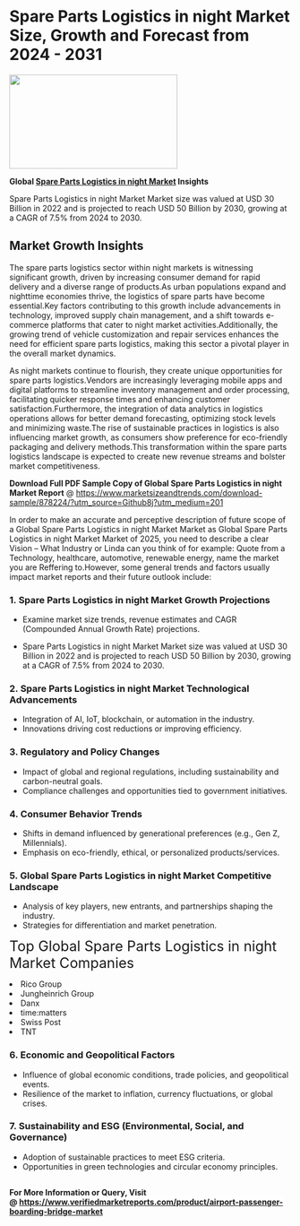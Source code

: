 <H1>Spare Parts Logistics in night Market Size, Growth and Forecast from 2024 - 2031</H1><img class="aligncenter size-medium wp-image-584254" src="https://thirdeyenews.in/wp-content/uploads/2024/09/Global-Market-Research-300x168.jpeg" alt="" width="300" height="168" /><p><strong>Global&nbsp;<a href="https://www.marketsizeandtrends.com/download-sample/878224/?utm_source=Github8j?utm_medium=201">Spare Parts Logistics in night Market</a> Insights</strong></p><p>Spare Parts Logistics in night Market Market size was valued at USD 30 Billion in 2022 and is projected to reach USD 50 Billion by 2030, growing at a CAGR of 7.5% from 2024 to 2030.</p><p><h2>Market Growth Insights</h2> <p>The spare parts logistics sector within night markets is witnessing significant growth, driven by increasing consumer demand for rapid delivery and a diverse range of products.As urban populations expand and nighttime economies thrive, the logistics of spare parts have become essential.Key factors contributing to this growth include advancements in technology, improved supply chain management, and a shift towards e-commerce platforms that cater to night market activities.Additionally, the growing trend of vehicle customization and repair services enhances the need for efficient spare parts logistics, making this sector a pivotal player in the overall market dynamics.</p> <p>As night markets continue to flourish, they create unique opportunities for spare parts logistics.Vendors are increasingly leveraging mobile apps and digital platforms to streamline inventory management and order processing, facilitating quicker response times and enhancing customer satisfaction.Furthermore, the integration of data analytics in logistics operations allows for better demand forecasting, optimizing stock levels and minimizing waste.The rise of sustainable practices in logistics is also influencing market growth, as consumers show preference for eco-friendly packaging and delivery methods.This transformation within the spare parts logistics landscape is expected to create new revenue streams and bolster market competitiveness.</p> <p><span class=""><strong>Download Full PDF Sample Copy of Global Spare Parts Logistics in night Market Report</strong> @ <a href="https://www.marketsizeandtrends.com/download-sample/878224/?utm_source=Github8j?utm_medium=201" target="_blank">https://www.marketsizeandtrends.com/download-sample/878224/?utm_source=Github8j?utm_medium=201</a></span></p><p>In order to make an accurate and perceptive description of future scope of a Global&nbsp;Spare Parts Logistics in night Market Market as Global&nbsp;Spare Parts Logistics in night Market Market of 2025, you need to describe a clear Vision &ndash; What Industry or Linda can you think of for example: Quote from a Technology, healthcare, automotive, renewable energy, name the market you are Reffering to.However, some general trends and factors usually impact market reports and their future outlook include:</p><h3>1.&nbsp;<strong>Spare Parts Logistics in night Market Growth Projections</strong></h3><ul><li>Examine market size trends, revenue estimates and CAGR (Compounded Annual Growth Rate) projections.</li><li><p>Spare Parts Logistics in night Market Market size was valued at USD 30 Billion in 2022 and is projected to reach USD 50 Billion by 2030, growing at a CAGR of 7.5% from 2024 to 2030.</p></li></ul><h3>2.&nbsp;<strong>Spare Parts Logistics in night Market Technological Advancements</strong></h3><ul><li>Integration of AI, IoT, blockchain, or automation in the industry.</li><li>Innovations driving cost reductions or improving efficiency.</li></ul><h3>3.&nbsp;<strong>Regulatory and Policy Changes</strong></h3><ul><li>Impact of global and regional regulations, including sustainability and carbon-neutral goals.</li><li>Compliance challenges and opportunities tied to government initiatives.</li></ul><h3>4.&nbsp;<strong>Consumer Behavior Trends</strong></h3><ul><li>Shifts in demand influenced by generational preferences (e.g., Gen Z, Millennials).</li><li>Emphasis on eco-friendly, ethical, or personalized products/services.</li></ul><h3>5.&nbsp;<strong>Global Spare Parts Logistics in night Market Competitive Landscape</strong></h3><ul><li>Analysis of key players, new entrants, and partnerships shaping the industry.</li><li>Strategies for differentiation and market penetration.</li></ul><p data-pm-slice="1 1 []"><span style="color: inherit; font-family: inherit; font-size: 25px;">Top Global Spare Parts Logistics in night Market Companies</span></p><div class="" data-test-id=""><p><li>Rico Group</li><li> Jungheinrich Group</li><li> Danx</li><li> time:matters</li><li> Swiss Post</li><li> TNT</li></p></div><h3>6.&nbsp;<strong>Economic and Geopolitical Factors</strong></h3><ul><li>Influence of global economic conditions, trade policies, and geopolitical events.</li><li>Resilience of the market to inflation, currency fluctuations, or global crises.</li></ul><h3>7.&nbsp;<strong>Sustainability and ESG (Environmental, Social, and Governance)</strong></h3><ul><li>Adoption of sustainable practices to meet ESG criteria.</li><li>Opportunities in green technologies and circular economy principles.</li></ul><h2><strong style="font-size: 14px;">For More Information or Query, Visit @&nbsp;</strong><a style="background-color: #ffffff; font-size: 14px;" href="https://www.marketsizeandtrends.com/report/spare-parts-logistics-in-night-market/" target="_blank">https://www.verifiedmarketreports.com/product/airport-passenger-boarding-bridge-market</a></h2>